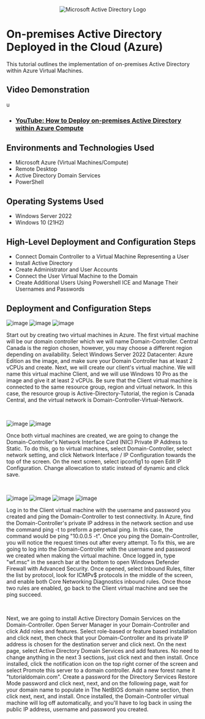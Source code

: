 <p align="center">
<img src="https://i.imgur.com/pU5A58S.png" alt="Microsoft Active Directory Logo"/>
</p>

<h1>On-premises Active Directory Deployed in the Cloud (Azure)</h1>
This tutorial outlines the implementation of on-premises Active Directory within Azure Virtual Machines.<br />


<h2>Video Demonstration</h2>u

- ### [YouTube: How to Deploy on-premises Active Directory within Azure Compute](https://www.youtube.com)

<h2>Environments and Technologies Used</h2>

- Microsoft Azure (Virtual Machines/Compute)
- Remote Desktop
- Active Directory Domain Services
- PowerShell

<h2>Operating Systems Used </h2>

- Windows Server 2022
- Windows 10 (21H2)

<h2>High-Level Deployment and Configuration Steps</h2>

- Connect Domain Controller to a Virtual Machine Representing a User
- Install Active Directory
- Create Administrator and User Accounts
- Connect the User Virtual Machine to the Domain
- Create Additional Users Using Powershell ICE and Manage Their Usernames and Passwords

<h2>Deployment and Configuration Steps</h2>

<p>
  
![image](https://github.com/user-attachments/assets/976fa096-a147-4f93-90f6-a6e417377dca)
![image](https://github.com/user-attachments/assets/c78a2267-f08d-49cf-a63a-3828a6948732)
![image](https://github.com/user-attachments/assets/baa28369-96ee-4322-9b5b-8c5cbb257c40)

</p>
<p>
Start out by creating two virtual machines in Azure. The first virtual machine will be our domain controller which we will name Domain-Controller. Central Canada is the region chosen, however, you may choose a different region depending on availability. Select Windows Server 2022 Datacenter: Azure Edition as the image, and make sure your Domain Controller has at least 2 vCPUs and create. Next, we will create our client's virtual machine. We will name this virtual machine Client, and we will use Windows 10 Pro as the image and give it at least 2 vCPUs. Be sure that the Client virtual machine is connected to the same resource group, region and virtual network. In this case, the resource group is Active-Directory-Tutorial, the region is Canada Central, and the virtual network is Domain-Controller-Virtual-Network. 
</p>
<br />

<p>

![image](https://github.com/user-attachments/assets/8789917f-2505-42d7-b872-281f76b34874)
![image](https://github.com/user-attachments/assets/9b012cb0-36ea-4bdf-95b9-558ea6eab159)


</p>
<p>
Once both virtual machines are created, we are going to change the Domain-Controller's Network Interface Card (NIC) Private IP Address to Static. To do this, go to virtual machines, select Domain-Controller, select network setting, and click Network Interface / IP Configuration towards the top of the screen. On the next screen, select ipconfig1 to open Edit IP Configuration. Change allowcation to static instead of dynamic and click save. 
</p>
<br />

<p>
  
![image](https://github.com/user-attachments/assets/c96699f2-52d0-48f3-b307-8a971b5721bd)
![image](https://github.com/user-attachments/assets/d75c13fe-1ff3-4fbb-98ef-20f09c6601a1)
![image](https://github.com/user-attachments/assets/d30022b8-6f44-4d52-bce5-46e71c0fc6ea)
![image](https://github.com/user-attachments/assets/03c8686d-54b4-49f2-83e1-32e68e314383)


</p>
<p>
Log in to the Client virtual machine with the username and password you created and ping the Domain-Controller to test connectivity. In Azure, find the Domain-Controller's private IP address in the network section and use the command ping -t to preform a perpetual ping. In this case, the command would be ping "10.0.0.5 -t". Once you ping the Domain-Controller, you will notice the request times out after every attempt. To fix this, we are going to log into the Domain-Controller with the username and password we created when making the virtual machine. Once logged in, type "wf.msc" in the search bar at the bottom to open Windows Defender Firewall with Advanced Security. Once opened, select Inbound Rules, filter the list by protocol, look for ICMPv$ protocols in the middle of the screen, and enable both Core Networking Diagnostics inbound rules. Once those two rules are enabled, go back to the Client virtual machine and see the ping succeed. 
</p>
<br />


Next, we are going to install Active Directory Domain Services on the Domain-Controller. Open Server Manager in your Domain-Controller and click Add roles and features. Select role-based or feature based installation and click next, then check that your Domain-Controller and its private IP address is chosen for the destination server and click next. On the next page, select Active Directory Domain Services and add features. No need to change anything in the next 3 sections, just click next and then install. Once installed, click the notification icon on the top right corner of the screen and select Promote this server to a domain controller. Add a new forest name it "tutorialdomain.com". Create a password for the Directory Services Restore Mode password and click next, next, and on the following page, wait for your domain name to populate in The NetBIOS domain name section, then click next, next, and install. Once installed, the Domain-Controller virtual machine will log off automatically, and you'll have to log back in using the public IP address, username and password you created. 
